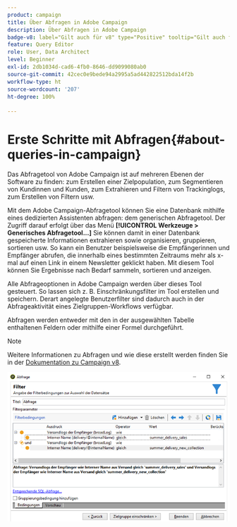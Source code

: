 ```yaml
---
product: campaign
title: Über Abfragen in Adobe Campaign
description: Über Abfragen in Adobe Campaign
badge-v8: label="Gilt auch für v8" type="Positive" tooltip="Gilt auch für Campaign v8"
feature: Query Editor
role: User, Data Architect
level: Beginner
exl-id: 2db1034d-cad6-4fb0-8646-dd9099080ab0
source-git-commit: 42cec0e9bede94a2995a5ad442822512bda14f2b
workflow-type: ht
source-wordcount: '207'
ht-degree: 100%

---
```


# Erste Schritte mit Abfragen{#about-queries-in-campaign}



Das Abfragetool von Adobe Campaign ist auf mehreren Ebenen der Software zu finden: zum Erstellen einer Zielpopulation, zum Segmentieren von Kundinnen und Kunden, zum Extrahieren und Filtern von Trackinglogs, zum Erstellen von Filtern usw.

Mit dem Adobe Campaign-Abfragetool können Sie eine Datenbank mithilfe eines dedizierten Assistenten abfragen: dem generischen Abfragetool. Der Zugriff darauf erfolgt über das Menü **[!UICONTROL Werkzeuge > Generisches Abfragetool...]** Sie können damit in einer Datenbank gespeicherte Informationen extrahieren sowie organisieren, gruppieren, sortieren usw. So kann ein Benutzer beispielsweise die Empfängerinnen und Empfänger abrufen, die innerhalb eines bestimmten Zeitraums mehr als x-mal auf einen Link in einem Newsletter geklickt haben. Mit diesem Tool können Sie Ergebnisse nach Bedarf sammeln, sortieren und anzeigen.

Alle Abfrageoptionen in Adobe Campaign werden über dieses Tool gesteuert. So lassen sich z. B. Einschränkungsfilter im Tool erstellen und speichern. Derart angelegte Benutzerfilter sind dadurch auch in der Abfrageaktivität eines Zielgruppen-Workflows verfügbar.

Abfragen werden entweder mit den in der ausgewählten Tabelle enthaltenen Feldern oder mithilfe einer Formel durchgeführt.

>[!NOTE]
>
>Weitere Informationen zu Abfragen und wie diese erstellt werden finden Sie in der [Dokumentation zu Campaign v8](../../workflow/using/query.md).

![Screenshot eines Beispiels einer Abfrage.](assets/query_recipients_4.png)
